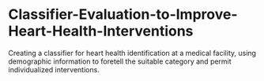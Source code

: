 # Classifier-Evaluation-to-Improve-Heart-Health-Interventions
Creating a classifier for heart health identification at a medical facility, using demographic information to foretell the suitable category and permit individualized interventions.

